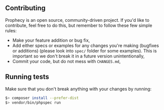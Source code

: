 Contributing
------------

Prophecy is an open source, community-driven project. If you'd like to contribute,
feel free to do this, but remember to follow these few simple rules:

- Make your feature addition or bug fix,
- Add either specs or examples for any changes you're making (bugfixes or additions)
  (please look into `spec/` folder for some examples). This is important so we don't break
  it in a future version unintentionally,
- Commit your code, but do not mess with `CHANGES.md`,

Running tests
-------------

Make sure that you don't break anything with your changes by running:

```bash
$> composer install --prefer-dist
$> vendor/bin/phpspec run
```
